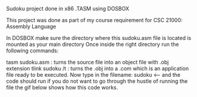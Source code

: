 Sudoku project done in x86 .TASM using DOSBOX

This project was done as part of my course requirement for CSC 21000: Assembly Language

In DOSBOX make sure the directory where this sudoku.asm file is located is mounted as your main directory Once inside the right directory run the following commands:

tasm sudoku.asm : turns the source file into an object file with .obj extension
tlink sudoku /t : turns the .obj into a .com which is an application file ready to be executed.
Now type in the filename: sudoku <-- and the code should run
if you do not want to go through the hustle of running the file the gif below shows how this code works.
